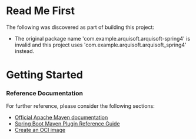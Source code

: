 # Read Me First
The following was discovered as part of building this project:

* The original package name 'com.example.arquisoft.arquisoft-spring4' is invalid and this project uses 'com.example.arquisoft.arquisoft_spring4' instead.

# Getting Started

### Reference Documentation
For further reference, please consider the following sections:

* [Official Apache Maven documentation](https://maven.apache.org/guides/index.html)
* [Spring Boot Maven Plugin Reference Guide](https://docs.spring.io/spring-boot/docs/3.3.0/maven-plugin/reference/html/)
* [Create an OCI image](https://docs.spring.io/spring-boot/docs/3.3.0/maven-plugin/reference/html/#build-image)


